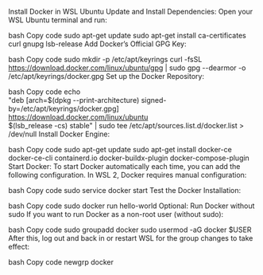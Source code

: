 Install Docker in WSL Ubuntu
Update and Install Dependencies: Open your WSL Ubuntu terminal and run:

bash
Copy code
sudo apt-get update
sudo apt-get install ca-certificates curl gnupg lsb-release
Add Docker’s Official GPG Key:

bash
Copy code
sudo mkdir -p /etc/apt/keyrings
curl -fsSL https://download.docker.com/linux/ubuntu/gpg | sudo gpg --dearmor -o /etc/apt/keyrings/docker.gpg
Set up the Docker Repository:

bash
Copy code
echo \
  "deb [arch=$(dpkg --print-architecture) signed-by=/etc/apt/keyrings/docker.gpg] https://download.docker.com/linux/ubuntu \
  $(lsb_release -cs) stable" | sudo tee /etc/apt/sources.list.d/docker.list > /dev/null
Install Docker Engine:

bash
Copy code
sudo apt-get update
sudo apt-get install docker-ce docker-ce-cli containerd.io docker-buildx-plugin docker-compose-plugin
Start Docker: To start Docker automatically each time, you can add the following configuration. In WSL 2, Docker requires manual configuration:

bash
Copy code
sudo service docker start
Test the Docker Installation:

bash
Copy code
sudo docker run hello-world
Optional: Run Docker without sudo
If you want to run Docker as a non-root user (without sudo):

bash
Copy code
sudo groupadd docker
sudo usermod -aG docker $USER
After this, log out and back in or restart WSL for the group changes to take effect:

bash
Copy code
newgrp docker
